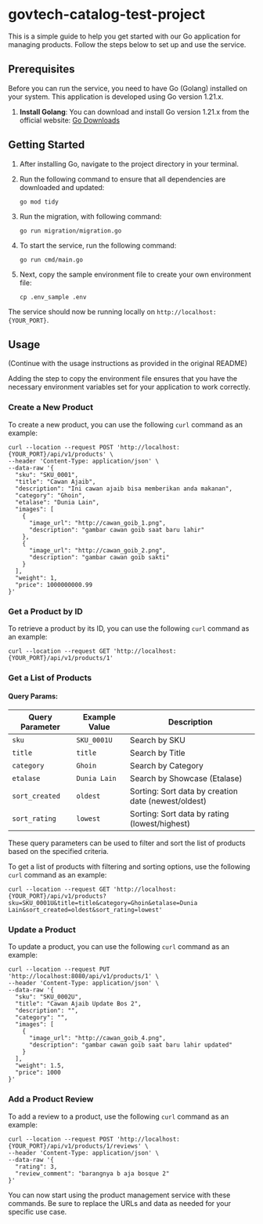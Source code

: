 # govtech-catalog-test-project

This is a simple guide to help you get started with our Go application for managing products. Follow the steps below to set up and use the service.

## Prerequisites

Before you can run the service, you need to have Go (Golang) installed on your system. This application is developed using Go version 1.21.x.

1. **Install Golang**: You can download and install Go version 1.21.x from the official website: [Go Downloads](https://golang.org/dl/)

## Getting Started

1. After installing Go, navigate to the project directory in your terminal.
2. Run the following command to ensure that all dependencies are downloaded and updated:

   ```shell
   go mod tidy
   ```

3. Run the migration, with following command:
   ```shell
   go run migration/migration.go
   ```

4. To start the service, run the following command:

   ```shell
   go run cmd/main.go
   ```

5. Next, copy the sample environment file to create your own environment file:

   ```shell
   cp .env_sample .env
   ```

The service should now be running locally on `http://localhost:{YOUR_PORT}`.

## Usage

(Continue with the usage instructions as provided in the original README)

Adding the step to copy the environment file ensures that you have the necessary environment variables set for your application to work correctly.

### Create a New Product

To create a new product, you can use the following `curl` command as an example:

```shell
curl --location --request POST 'http://localhost:{YOUR_PORT}/api/v1/products' \
--header 'Content-Type: application/json' \
--data-raw '{
  "sku": "SKU_0001",
  "title": "Cawan Ajaib",
  "description": "Ini cawan ajaib bisa memberikan anda makanan",
  "category": "Ghoin",
  "etalase": "Dunia Lain",
  "images": [
    {
      "image_url": "http://cawan_goib_1.png",
      "description": "gambar cawan goib saat baru lahir"
    },
    {
      "image_url": "http://cawan_goib_2.png",
      "description": "gambar cawan goib sakti"
    }
  ],
  "weight": 1,
  "price": 1000000000.99
}'
```

### Get a Product by ID

To retrieve a product by its ID, you can use the following `curl` command as an example:

```shell
curl --location --request GET 'http://localhost:{YOUR_PORT}/api/v1/products/1'
```

### Get a List of Products

#### Query Params:

| Query Parameter  | Example Value | Description                                       |
| ---------------- | ------------- | ------------------------------------------------- |
| `sku`            | `SKU_0001U`   | Search by SKU                                     |
| `title`          | `title`       | Search by Title                                   |
| `category`       | `Ghoin`       | Search by Category                                |
| `etalase`        | `Dunia Lain`  | Search by Showcase (Etalase)                     |
| `sort_created`   | `oldest`      | Sorting: Sort data by creation date (newest/oldest) |
| `sort_rating`    | `lowest`      | Sorting: Sort data by rating (lowest/highest)     |

These query parameters can be used to filter and sort the list of products based on the specified criteria.

To get a list of products with filtering and sorting options, use the following `curl` command as an example:

```shell
curl --location --request GET 'http://localhost:{YOUR_PORT}/api/v1/products?sku=SKU_0001U&title=title&category=Ghoin&etalase=Dunia Lain&sort_created=oldest&sort_rating=lowest'
```

### Update a Product

To update a product, you can use the following `curl` command as an example:

```shell
curl --location --request PUT 'http://localhost:8080/api/v1/products/1' \
--header 'Content-Type: application/json' \
--data-raw '{
  "sku": "SKU_0002U",
  "title": "Cawan Ajaib Update Bos 2",
  "description": "",
  "category": "",
  "images": [
    {
      "image_url": "http://cawan_goib_4.png",
      "description": "gambar cawan goib saat baru lahir updated"
    }
  ],
  "weight": 1.5,
  "price": 1000
}'
```

### Add a Product Review

To add a review to a product, use the following `curl` command as an example:

```shell
curl --location --request POST 'http://localhost:{YOUR_PORT}/api/v1/products/1/reviews' \
--header 'Content-Type: application/json' \
--data-raw '{
  "rating": 3,
  "review_comment": "barangnya b aja bosque 2"
}'
```

You can now start using the product management service with these commands. Be sure to replace the URLs and data as needed for your specific use case.

